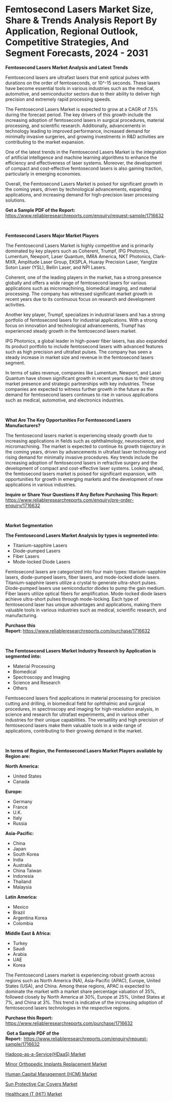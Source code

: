 <p><h1>Femtosecond Lasers Market Size, Share & Trends Analysis Report By Application, Regional Outlook, Competitive Strategies, And Segment Forecasts, 2024 - 2031</h1></p><p><strong>Femtosecond Lasers Market Analysis and Latest Trends</strong></p>
<p><p>Femtosecond lasers are ultrafast lasers that emit optical pulses with durations on the order of femtoseconds, or 10^-15 seconds. These lasers have become essential tools in various industries such as the medical, automotive, and semiconductor sectors due to their ability to deliver high precision and extremely rapid processing speeds.</p><p>The Femtosecond Lasers Market is expected to grow at a CAGR of 7.5% during the forecast period. The key drivers of this growth include the increasing adoption of femtosecond lasers in surgical procedures, material processing, and scientific research. Additionally, advancements in technology leading to improved performance, increased demand for minimally invasive surgeries, and growing investments in R&D activities are contributing to the market expansion.</p><p>One of the latest trends in the Femtosecond Lasers Market is the integration of artificial intelligence and machine learning algorithms to enhance the efficiency and effectiveness of laser systems. Moreover, the development of compact and cost-effective femtosecond lasers is also gaining traction, particularly in emerging economies.</p><p>Overall, the Femtosecond Lasers Market is poised for significant growth in the coming years, driven by technological advancements, expanding applications, and increasing demand for high-precision laser processing solutions.</p></p>
<p><strong>Get a Sample PDF of the Report:&nbsp;</strong> <a href="https://www.reliableresearchreports.com/enquiry/request-sample/1716632">https://www.reliableresearchreports.com/enquiry/request-sample/1716632</a></p>
<p>&nbsp;</p>
<p><strong>Femtosecond Lasers Major Market Players</strong></p>
<p><p>The Femtosecond Lasers Market is highly competitive and is primarily dominated by key players such as Coherent, Trumpf, IPG Photonics, Lumentum, Newport, Laser Quantum, IMRA America, NKT Photonics, Clark-MXR, Amplitude Laser Group, EKSPLA, Huaray Precision Laser, Yangtze Soton Laser (YSL), Bellin Laser, and NPI Lasers.</p><p>Coherent, one of the leading players in the market, has a strong presence globally and offers a wide range of femtosecond lasers for various applications such as micromachining, biomedical imaging, and material processing. The company has witnessed significant market growth in recent years due to its continuous focus on research and development activities.</p><p>Another key player, Trumpf, specializes in industrial lasers and has a strong portfolio of femtosecond lasers for industrial applications. With a strong focus on innovation and technological advancements, Trumpf has experienced steady growth in the femtosecond lasers market.</p><p>IPG Photonics, a global leader in high-power fiber lasers, has also expanded its product portfolio to include femtosecond lasers with advanced features such as high precision and ultrafast pulses. The company has seen a steady increase in market size and revenue in the femtosecond lasers segment.</p><p>In terms of sales revenue, companies like Lumentum, Newport, and Laser Quantum have shown significant growth in recent years due to their strong market presence and strategic partnerships with key industries. These companies are expected to witness further growth in the future as the demand for femtosecond lasers continues to rise in various applications such as medical, automotive, and electronics industries.</p></p>
<p>&nbsp;</p>
<p><strong>What Are The Key Opportunities For Femtosecond Lasers Manufacturers?</strong></p>
<p><p>The femtosecond lasers market is experiencing steady growth due to increasing applications in fields such as ophthalmology, neuroscience, and micromachining. The market is expected to continue its growth trajectory in the coming years, driven by advancements in ultrafast laser technology and rising demand for minimally invasive procedures. Key trends include the increasing adoption of femtosecond lasers in refractive surgery and the development of compact and cost-effective laser systems. Looking ahead, the femtosecond lasers market is poised for significant expansion, with opportunities for growth in emerging markets and the development of new applications in various industries.</p></p>
<p><strong>Inquire or Share Your Questions If Any Before Purchasing This Report:</strong> <a href="https://www.reliableresearchreports.com/enquiry/pre-order-enquiry/1716632">https://www.reliableresearchreports.com/enquiry/pre-order-enquiry/1716632</a></p>
<p>&nbsp;</p>
<p><strong>Market Segmentation</strong></p>
<p><strong>The Femtosecond Lasers Market Analysis by types is segmented into:</strong></p>
<p><ul><li>Titanium-sapphire Lasers</li><li>Diode-pumped Lasers</li><li>Fiber Lasers</li><li>Mode-locked Diode Lasers</li></ul></p>
<p><p>Femtosecond lasers are categorized into four main types: titanium-sapphire lasers, diode-pumped lasers, fiber lasers, and mode-locked diode lasers. Titanium-sapphire lasers utilize a crystal to generate ultra-short pulses. Diode-pumped lasers use semiconductor diodes to pump the gain medium. Fiber lasers utilize optical fibers for amplification. Mode-locked diode lasers achieve ultra-short pulses through mode-locking. Each type of femtosecond laser has unique advantages and applications, making them valuable tools in various industries such as medical, scientific research, and manufacturing.</p></p>
<p><strong>Purchase this Report:&nbsp;</strong><a href="https://www.reliableresearchreports.com/purchase/1716632">https://www.reliableresearchreports.com/purchase/1716632</a></p>
<p>&nbsp;</p>
<p><strong>The Femtosecond Lasers Market Industry Research by Application is segmented into:</strong></p>
<p><ul><li>Material Processing</li><li>Biomedical</li><li>Spectroscopy and Imaging</li><li>Science and Research</li><li>Others</li></ul></p>
<p><p>Femtosecond lasers find applications in material processing for precision cutting and drilling, in biomedical field for ophthalmic and surgical procedures, in spectroscopy and imaging for high-resolution analysis, in science and research for ultrafast experiments, and in various other industries for their unique capabilities. The versatility and high precision of femtosecond lasers make them valuable tools in a wide range of applications, contributing to their growing demand in the market.</p></p>
<p>&nbsp;</p>
<p><strong>In terms of Region, the Femtosecond Lasers Market Players available by Region are:</strong></p>
<p>
    <p> <strong> North America: </strong>
        <ul>
            <li>United States</li>
            <li>Canada</li>
        </ul>
        </p> 
    <p> <strong> Europe: </strong>
        <ul>
            <li>Germany</li>
            <li>France</li>
            <li>U.K.</li>
            <li>Italy</li>
            <li>Russia</li>
        </ul>
        </p> 
    <p> <strong> Asia-Pacific: </strong>
        <ul>
            <li>China</li>
            <li>Japan</li>
            <li>South Korea</li>
            <li>India</li>
            <li>Australia</li>
            <li>China Taiwan</li>
            <li>Indonesia</li>
            <li>Thailand</li>
            <li>Malaysia</li>
        </ul>
        </p> 
    <p> <strong> Latin America: </strong>
        <ul>
            <li>Mexico</li>
            <li>Brazil</li>
            <li>Argentina Korea</li>
            <li>Colombia</li>
        </ul>
        </p> 
    <p> <strong> Middle East & Africa: </strong>
        <ul>
            <li>Turkey</li>
            <li>Saudi</li>
            <li>Arabia</li>
            <li>UAE</li>
            <li>Korea</li>
        </ul>
    </p>
    </p>
<p><p>The Femtosecond Lasers market is experiencing robust growth across regions such as North America (NA), Asia-Pacific (APAC), Europe, United States (USA), and China. Among these regions, APAC is expected to dominate the market with a market share percentage valuation of 35%, followed closely by North America at 30%, Europe at 25%, United States at 7%, and China at 3%. This trend is indicative of the increasing adoption of femtosecond lasers technologies in the respective regions.</p></p>
<p><strong>Purchase this Report: </strong><a href="https://www.reliableresearchreports.com/purchase/1716632">https://www.reliableresearchreports.com/purchase/1716632</a></p>
<p>&nbsp;<strong>Get a Sample PDF of the Report:&nbsp;&nbsp;</strong><a href="https://www.reliableresearchreports.com/enquiry/request-sample/1716632">https://www.reliableresearchreports.com/enquiry/request-sample/1716632</a></p>
<p><strong></strong></p>
<p><p><a href="https://medium.com/@gaberaynor54567/hadoop-as-a-service-hdaas-market-exploring-market-share-market-trends-and-future-growth-fdd3c1681841">Hadoop-as-a-Service(HDaaS) Market</a></p><p><a href="https://github.com/Sinjinluong3e0awx2m195k76/Market-Research-Report-List-1/blob/main/minor-orthopedic-implants-replacement-market.md">Minor Orthopedic Implants Replacement Market</a></p><p><a href="https://medium.com/@gaberaynor54567/human-capital-management-hcm-market-insights-into-market-cagr-market-trends-and-growth-510293ce6c94">Human Capital Management (HCM) Market</a></p><p><a href="https://github.com/CliffMedina6/Market-Research-Report-List-3/blob/main/sun-protective-car-covers-market.md">Sun Protective Car Covers Market</a></p><p><a href="https://medium.com/@gaberaynor54567/healthcare-it-hit-market-size-and-market-trends-complete-industry-overview-2024-to-2031-34c6827af91d">Healthcare IT (HIT) Market</a></p></p>
